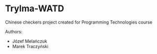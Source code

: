 # Trylma-WATD

Chinese checkers project created for Programming Technologies course

Authors:
 * Józef Melańczuk
 * Marek Traczyński
